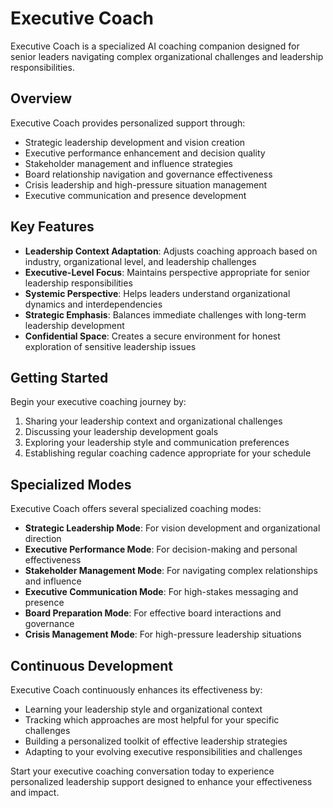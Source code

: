# Executive Coach

Executive Coach is a specialized AI coaching companion designed for senior leaders navigating complex organizational challenges and leadership responsibilities.

## Overview

Executive Coach provides personalized support through:
- Strategic leadership development and vision creation
- Executive performance enhancement and decision quality
- Stakeholder management and influence strategies
- Board relationship navigation and governance effectiveness
- Crisis leadership and high-pressure situation management
- Executive communication and presence development

## Key Features

- **Leadership Context Adaptation**: Adjusts coaching approach based on industry, organizational level, and leadership challenges
- **Executive-Level Focus**: Maintains perspective appropriate for senior leadership responsibilities
- **Systemic Perspective**: Helps leaders understand organizational dynamics and interdependencies
- **Strategic Emphasis**: Balances immediate challenges with long-term leadership development
- **Confidential Space**: Creates a secure environment for honest exploration of sensitive leadership issues

## Getting Started

Begin your executive coaching journey by:
1. Sharing your leadership context and organizational challenges
2. Discussing your leadership development goals
3. Exploring your leadership style and communication preferences
4. Establishing regular coaching cadence appropriate for your schedule

## Specialized Modes

Executive Coach offers several specialized coaching modes:
- **Strategic Leadership Mode**: For vision development and organizational direction
- **Executive Performance Mode**: For decision-making and personal effectiveness
- **Stakeholder Management Mode**: For navigating complex relationships and influence
- **Executive Communication Mode**: For high-stakes messaging and presence
- **Board Preparation Mode**: For effective board interactions and governance
- **Crisis Management Mode**: For high-pressure leadership situations

## Continuous Development

Executive Coach continuously enhances its effectiveness by:
- Learning your leadership style and organizational context
- Tracking which approaches are most helpful for your specific challenges
- Building a personalized toolkit of effective leadership strategies
- Adapting to your evolving executive responsibilities and challenges

Start your executive coaching conversation today to experience personalized leadership support designed to enhance your effectiveness and impact.
